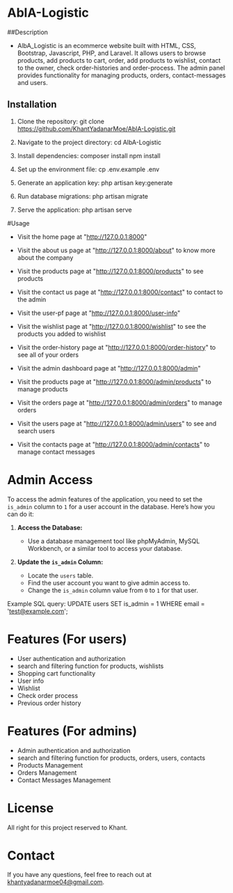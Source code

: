 # AblA-Logistic

##Description 

- AlbA_Logistic is an ecommerce website built with HTML, CSS, Bootstrap, Javascript, PHP, and Laravel. It allows users to browse products, add products to cart, order, add products to wishlist, contact to the owner, check order-histories and order-process. The admin panel provides functionality for managing products, orders, contact-messages and users.


## Installation

1. Clone the repository:
   git clone https://github.com/KhantYadanarMoe/AblA-Logistic.git
   
2. Navigate to the project directory:
   cd AlbA-Logistic

3. Install dependencies:
   composer install
   npm install

4. Set up the environment file:
   cp .env.example .env

5. Generate an application key:
   php artisan key:generate

6. Run database migrations:
   php artisan migrate 

7. Serve the application:
   php artisan serve


#Usage

- Visit the home page at "http://127.0.0.1:8000"  
- Visit the about us page at "http://127.0.0.1:8000/about" to know more about the company
- Visit the products page at "http://127.0.0.1:8000/products" to see products
- Visit the contact us page at "http://127.0.0.1:8000/contact" to contact to the admin
- Visit the user-pf page at "http://127.0.0.1:8000/user-info" 
- Visit the wishlist page at "http://127.0.0.1:8000/wishlist" to see the products you added to wishlist
- Visit the order-history page at "http://127.0.0.1:8000/order-history" to see all of your orders

- Visit the admin dashboard page at "http://127.0.0.1:8000/admin" 
- Visit the products page at "http://127.0.0.1:8000/admin/products" to manage products
- Visit the orders page at "http://127.0.0.1:8000/admin/orders" to manage orders
- Visit the users page at "http://127.0.0.1:8000/admin/users" to see and search users
- Visit the contacts page at "http://127.0.0.1:8000/admin/contacts" to manage contact messages


# Admin Access

To access the admin features of the application, you need to set the `is_admin` column to `1` for a user account in the database. Here’s how you can do it:

1. **Access the Database:**
   - Use a database management tool like phpMyAdmin, MySQL Workbench, or a similar tool to access your database.

2. **Update the `is_admin` Column:**
   - Locate the `users` table.
   - Find the user account you want to give admin access to.
   - Change the `is_admin` column value from `0` to `1` for that user.

Example SQL query:  UPDATE users SET is_admin = 1 WHERE email = 'test@example.com';


# Features (For users)
- User authentication and authorization
- search and filtering function for products, wishlists
- Shopping cart functionality
- User info
- Wishlist
- Check order process
- Previous order history

# Features (For admins)
- Admin authentication and authorization
- search and filtering function for products, orders, users, contacts
- Products Management
- Orders Management
- Contact Messages Management


# License
All right for this project reserved to Khant.


# Contact
If you have any questions, feel free to reach out at khantyadanarmoe04@gmail.com.


  
